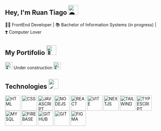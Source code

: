 ## Hey, I'm Ruan Tiago <img src="https://fonts.gstatic.com/s/e/notoemoji/latest/1f47d/512.gif" alt="👽" width="32" height="32">

👨‍💻 FrontEnd Developer | 📚 Bachelor of Information Systems (in progress) | ❣️ Computer Lover

## My Portifolio <img src="https://fonts.gstatic.com/s/e/notoemoji/latest/1f31f/512.gif" alt="🌟" height="32">


<img src="https://fonts.gstatic.com/s/e/notoemoji/latest/1f6a7/512.gif" alt="🚧" height="24"> Under construction <img src="https://fonts.gstatic.com/s/e/notoemoji/latest/1f6a7/512.gif" alt="🚧" height="24">


## Technologies <img src="https://fonts.gstatic.com/s/e/notoemoji/latest/26a1/512.gif" alt="⚡" height="32">

<div  display="inline-block">
	<img  align="center" height="50" alt="HTML" src="https://media0.giphy.com/media/XAxylRMCdpbEWUAvr8/200w.webp">
	<img  align="center" height="50" alt="CSS" src="https://media1.giphy.com/media/fsEaZldNC8A1PJ3mwp/200w.webp">
	<img  align="center" height="50" alt="JAVASCRIPT" src="https://media0.giphy.com/media/ln7z2eWriiQAllfVcn/200w.webp">
	<img  align="center" height="50" alt="NODEJS" src="https://media4.giphy.com/media/kdFc8fubgS31b8DsVu/giphy.webp">
	<img  align="center" height="50" alt="REACT" src="https://media3.giphy.com/media/eNAsjO55tPbgaor7ma/200w.webp">
	<img  align="center" height="50" alt="VITE" src="https://img.icons8.com/?size=100&id=dJjTWMogzFzg&format=png&color=000000">
	<img  align="center" height="50" alt="NEXTJS" src="https://img.icons8.com/?size=100&id=MWiBjkuHeMVq&format=png&color=000000">
	<img  align="center" height="50" alt="TAILWIND" src="https://img.icons8.com/?size=100&id=WoopfRcDj3RF&format=png&color=000000">
	<img  align="center" height="50" alt="TYPESCRIPT" src="https://img.icons8.com/?size=100&id=nCj4PvnCO0tZ&format=png&color=000000">
	<img  align="center" height="50" alt="MYSQL" src="https://img.icons8.com/?size=100&id=9nLaR5KFGjN0&format=png&color=000000">
	<img  align="center" height="50" alt="FIREBASE"  src="https://media0.giphy.com/media/Ri2TUcKlaOcaDBxFpY/200w.webp">
	<img  align="center" height="50" alt="GITHUB"  src="https://media0.giphy.com/media/du3J3cXyzhj75IOgvA/200.webp">
	<img  align="center" height="50" alt="GIT"  src="https://media3.giphy.com/media/kH1DBkPNyZPOk0BxrM/100.webp">
	<img  align="center" height="50" alt="FIGMA" src="https://img.icons8.com/?size=100&id=zfHRZ6i1Wg0U&format=png&color=000000">
</div>
